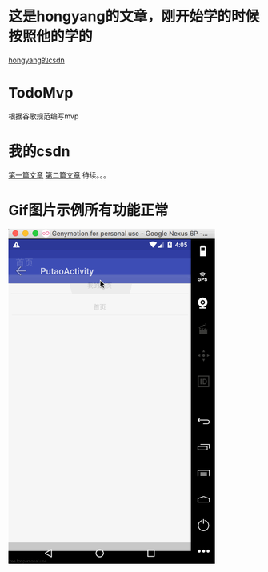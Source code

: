 # 这是hongyang的文章，刚开始学的时候按照他的学的
[hongyang的csdn](http://blog.csdn.net/lmj623565791/article/details/46596109)
# TodoMvp
根据谷歌规范编写mvp
# 我的csdn
[第一篇文章](http://blog.csdn.net/qq_23195583/article/details/53468577)
[第二篇文章](http://blog.csdn.net/qq_23195583/article/details/53487429)
待续。。。
# Gif图片示例所有功能正常
![示例](https://github.com/1181631922/TodoMvp/blob/master/screenshots/mvp.gif)
